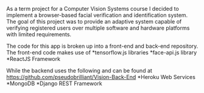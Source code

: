 As a term project for a Computer Vision Systems course I decided to implement a browser-based facial verification and identification system. The goal of this project was to provide an adaptive system capable of verifying registered users over multiple software and hardware platforms with limited requirements.

The code for this app is broken up into a front-end and back-end repository. The front-end code makes use of 
    *tensorflow.js libraries
    *face-api.js library
    *ReactJS Framework
    
While the backend uses the following and can be found at https://github.com/pseudobrilliant/Vision-Back-End
    *Heroku Web Services
    *MongoDB
    *Django REST Framework
